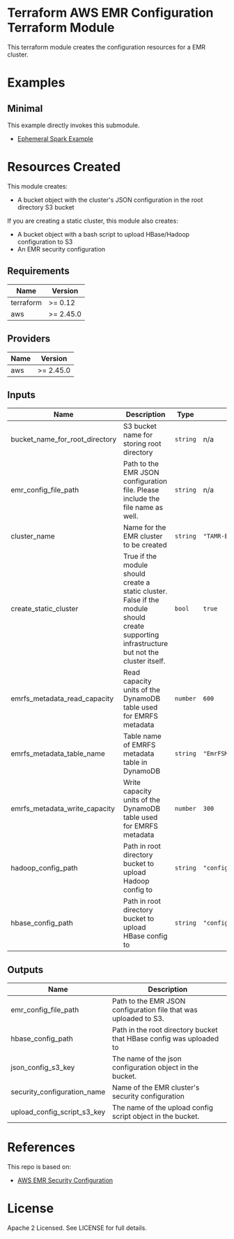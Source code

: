 # Terraform AWS EMR Configuration Terraform Module
This terraform module creates the configuration resources for a EMR cluster.

# Examples
## Minimal
This example directly invokes this submodule.
- [Ephemeral Spark Example](https://github.com/Datatamer/terraform-aws-emr/tree/master/examples/ephemeral-spark)

# Resources Created
This module creates:
* A bucket object with the cluster's JSON configuration in the root directory S3 bucket

If you are creating a static cluster, this module also creates:
* A bucket object with a bash script to upload HBase/Hadoop configuration to S3
* An EMR security configuration

<!-- BEGINNING OF PRE-COMMIT-TERRAFORM DOCS HOOK -->
## Requirements

| Name | Version |
|------|---------|
| terraform | >= 0.12 |
| aws | >= 2.45.0 |

## Providers

| Name | Version |
|------|---------|
| aws | >= 2.45.0 |

## Inputs

| Name | Description | Type | Default | Required |
|------|-------------|------|---------|:--------:|
| bucket\_name\_for\_root\_directory | S3 bucket name for storing root directory | `string` | n/a | yes |
| emr\_config\_file\_path | Path to the EMR JSON configuration file. Please include the file name as well. | `string` | n/a | yes |
| cluster\_name | Name for the EMR cluster to be created | `string` | `"TAMR-EMR-Cluster"` | no |
| create\_static\_cluster | True if the module should create a static cluster. False if the module should create supporting infrastructure but not the cluster itself. | `bool` | `true` | no |
| emrfs\_metadata\_read\_capacity | Read capacity units of the DynamoDB table used for EMRFS metadata | `number` | `600` | no |
| emrfs\_metadata\_table\_name | Table name of EMRFS metadata table in DynamoDB | `string` | `"EmrFSMetadata"` | no |
| emrfs\_metadata\_write\_capacity | Write capacity units of the DynamoDB table used for EMRFS metadata | `number` | `300` | no |
| hadoop\_config\_path | Path in root directory bucket to upload Hadoop config to | `string` | `"config/hadoop/conf/"` | no |
| hbase\_config\_path | Path in root directory bucket to upload HBase config to | `string` | `"config/hbase/conf.dist/"` | no |

## Outputs

| Name | Description |
|------|-------------|
| emr\_config\_file\_path | Path to the EMR JSON configuration file that was uploaded to S3. |
| hbase\_config\_path | Path in the root directory bucket that HBase config was uploaded to |
| json\_config\_s3\_key | The name of the json configuration object in the bucket. |
| security\_configuration\_name | Name of the EMR cluster's security configuration |
| upload\_config\_script\_s3\_key | The name of the upload config script object in the bucket. |

<!-- END OF PRE-COMMIT-TERRAFORM DOCS HOOK -->

# References
This repo is based on:
* [AWS EMR Security Configuration](https://docs.aws.amazon.com/emr/latest/ManagementGuide/emr-create-security-configuration.html)

# License
Apache 2 Licensed. See LICENSE for full details.
